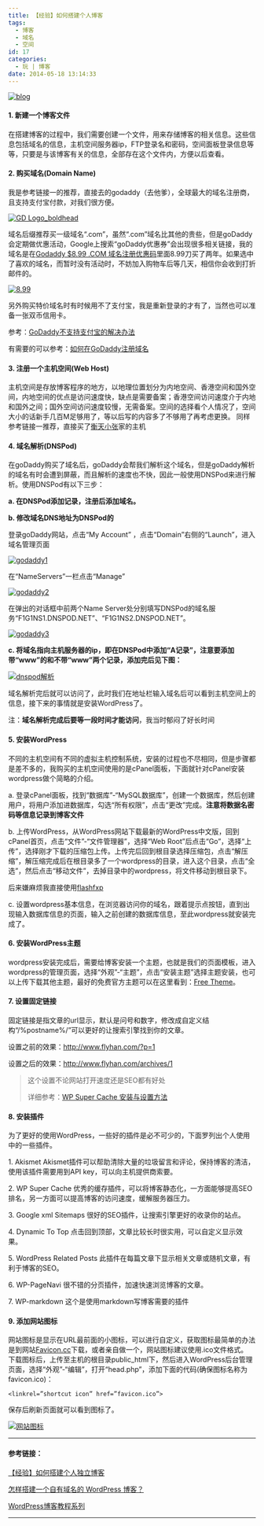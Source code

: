 ```yaml
---
title: 【经验】如何搭建个人博客
tags:
  - 博客
  - 域名
  - 空间
id: 17
categories:
  - 玩 | 博客
date: 2014-05-18 13:14:33
---
```


[![blog](http://www.flyhan.com/wp-content/uploads/2014/05/blog.jpg)](http://www.flyhan.com/wp-content/uploads/2014/05/blog.jpg)

<!-- more -->

#### 1\. 新建一个博客文件

在搭建博客的过程中，我们需要创建一个文件，用来存储博客的相关信息。这些信息包括域名的信息，主机空间服务器ip，FTP登录名和密码，空间面板登录信息等等，只要是与该博客有关的信息，全部存在这个文件内，方便以后查看。

#### 2\. 购买域名(Domain Name)

我是参考链接一的推荐，直接去的godaddy（去他爹），全球最大的域名注册商，且支持支付宝付款，对我们很方便。

[![GD Logo_boldhead](http://www.flyhan.com/wp-content/uploads/2014/05/GD-Logo_boldhead.jpg)](http://www.godaddy.com/)

域名后缀推荐买一级域名“.com”，虽然“.com”域名比其他的贵些，但是goDaddy会定期做优惠活动，Google上搜索“goDaddy优惠券”会出现很多相关链接，我的域名是在[Godaddy $8.99 .COM 域名注册优惠码](http://www.chinacmu.com/)里面8.99刀买了两年。如果选中了喜欢的域名，而暂时没有活动时，不妨加入购物车后等几天，相信你会收到打折邮件的。

[![8.99](http://www.flyhan.com/wp-content/uploads/2014/05/8.99.png)](http://www.chinacmu.com/)

另外购买特价域名时有时候用不了支付宝，我是重新登录的才有了，当然也可以准备一张双币信用卡。

参考：[GoDaddy不支持支付宝的解决办法](http://www.dute.me/godaddy-alipay.html)

有需要的可以参考：[如何在GoDaddy注册域名](http://godaddy.idcspy.com/domain-regist)

#### 3\. 注册一个主机空间(Web Host)

主机空间是存放博客程序的地方，以地理位置划分为内地空间、香港空间和国外空间，内地空间的优点是访问速度快，缺点是需要备案；香港空间访问速度介于内地和国外之间；国外空间访问速度较慢，无需备案。空间的选择看个人情况了，空间大小的话新手几百M足够用了，等以后写的内容多了不够用了再考虑更换。 同样参考链接一推荐，直接买了[衡天小张](http://www.hengtian.cc/)家的主机

#### 4\. 域名解析(DNSPod)

在goDaddy购买了域名后，goDaddy会帮我们解析这个域名，但是goDaddy解析的域名有时会遭到屏蔽，而且解析的速度也不快，因此一般使用DNSPod来进行解析。使用DNSPod有以下三步：

**a. 在DNSPod添加记录，注册后添加域名。**

**b. 修改域名DNS地址为DNSPod的**

登录goDaddy网站，点击“My Account” ，点击“Domain”右侧的“Launch”，进入域名管理页面

[![godaddy1](http://www.flyhan.com/wp-content/uploads/2014/05/godaddy1.png)](http://www.flyhan.com/wp-content/uploads/2014/05/godaddy1.png)

在“NameServers”一栏点击“Manage”

[![godaddy2](http://www.flyhan.com/wp-content/uploads/2014/05/godaddy2.png)](http://www.flyhan.com/wp-content/uploads/2014/05/godaddy3.png)

在弹出的对话框中前两个Name Server处分别填写DNSPod的域名服务“F1G1NS1.DNSPOD.NET”、“F1G1NS2.DNSPOD.NET”。

[![godaddy3](http://www.flyhan.com/wp-content/uploads/2014/05/godaddy3.png)](http://www.flyhan.com/wp-content/uploads/2014/05/godaddy3.png)

**c. 将域名指向主机服务器的ip，即在DNSPod中添加“A记录”，注意要添加带“www”的和不带“www”两个记录，添加完后见下图：**

[![dnspod解析](http://www.flyhan.com/wp-content/uploads/2014/05/dnspod解析.jpg)](http://www.flyhan.com/wp-content/uploads/2014/05/dnspod解析.jpg)

域名解析完后就可以访问了，此时我们在地址栏输入域名后可以看到主机空间上的信息，接下来的事情就是安装WordPress了。

注：**域名解析完成后要等一段时间才能访问**，我当时郁闷了好长时间

#### 5\. 安装WordPress

不同的主机空间有不同的虚拟主机控制系统，安装的过程也不尽相同，但是步骤都是差不多的，我购买的主机空间使用的是cPanel面板，下面就针对cPanel安装wordpress做个简略的介绍。

a. 登录cPanel面板，找到“数据库”-“MySQL数据库”，创建一个数据库，然后创建用户，将用户添加进数据库，勾选“所有权限”，点击“更改”完成。**注意将数据名密码等信息记录到博客文件**

b. 上传WordPress，从WordPress网站下载最新的WordPress中文版，回到cPanel首页，点击“文件”-“文件管理器”，选择“Web Root”后点击“Go”，选择“上传”，选择刚才下载的压缩包上传。上传完后回到根目录选择压缩包，点击“解压缩”，解压缩完成后在根目录多了一个wordpress的目录，进入这个目录，点击“全选”，然后点击“移动文件”，去掉目录中的wordpress，将文件移动到根目录下。

后来嫌麻烦我直接使用[flashfxp](http://xiazai.zol.com.cn/detail/14/133429.shtml)

c. 设置wordpress基本信息，在浏览器访问你的域名，跟着提示点按钮，直到出现输入数据库信息的页面，输入之前创建的数据库信息，至此wordpress就安装完成了。

#### 6\. 安装WordPress主题

wordpress安装完成后，需要给博客安装一个主题，也就是我们的页面模板，进入wordpress的管理页面，选择“外观”-“主题”，点击“安装主题”选择主题安装，也可以上传下载其他主题，最好的免费官方主题可以在这里看到：[Free Theme](http://wordpress.org/themes/)。

#### 7\. 设置固定链接

固定链接是指文章的url显示，默认是问号和数字，修改成自定义结构“/%postname%/”可以更好的让搜索引擎找到你的文章。

设置之前的效果：http://www.flyhan.com/?p=1

设置之后的效果：http://www.flyhan.com/archives/1
> 这个设置不论网站打开速度还是SEO都有好处> 
> 
> 详细参考：[WP Super Cache 安装与设置方法](http://bigc.at/wp-super-cache.orz)

#### 8\. 安装插件

为了更好的使用WordPress，一些好的插件是必不可少的，下面罗列出个人使用中的一些插件。

1\. Akismet Akismet插件可以帮助清除大量的垃圾留言和评论，保持博客的清洁，使用该插件需要用到API key，可以向主机提供商索要。

2\. WP Super Cache 优秀的缓存插件，可以将博客静态化，一方面能够提高SEO排名，另一方面可以提高博客的访问速度，缓解服务器压力。

3\. Google xml Sitemaps 很好的SEO插件，让搜索引擎更好的收录你的站点。

4\. Dynamic To Top 点击回到顶部，文章比较长时很实用，可以自定义显示效果。

5\. WordPress Related Posts 此插件在每篇文章下显示相关文章或随机文章，有利于博客的SEO。

6\. WP-PageNavi 很不错的分页插件，加速快速浏览博客的文章。

7\. WP-markdown 这个是使用markdown写博客需要的插件

#### 9\. 添加网站图标

网站图标是显示在URL最前面的小图标，可以进行自定义，获取图标最简单的办法是到网站[Favicon.cc](http://www.favicon.cc/)下载，或者亲自做一个，网站图标建议使用.ico文件格式。 下载图标后，上传至主机的根目录public_html下，然后进入WordPress后台管理页面，选择“外观”-“编辑”，打开“head.php”，添加下面的代码(确保图标名称为favicon.ico)：

`<linkrel=”shortcut icon” href=”favicon.ico”>`

保存后刷新页面就可以看到图标了。

[![网站图标](http://www.flyhan.com/wp-content/uploads/2014/05/网站图标.png)](http://www.flyhan.com/wp-content/uploads/2014/05/网站图标.png)

* * *

#### 参考链接：

[【经验】如何搭建个人独立博客](http://www.wutianqi.com/?p=3551)

[怎样搭建一个自有域名的 WordPress 博客？](http://www.zhihu.com/question/19594033)

[WordPress博客教程系列](https://www.x-berry.com/domain-name-choice/)

* * *